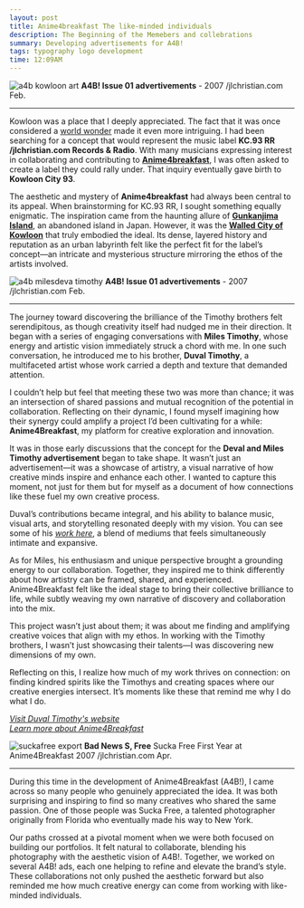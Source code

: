```yaml
---
layout: post
title: Anime4breakfast The like-minded individuals
description: The Beginning of the Memebers and collebrations
summary: Developing advertisements for A4B!
tags: typography logo development
time: 12:09AM
---
```


![a4b kowloon art](/jlchristian.com/jlchristian.comassets/jlchristian.comimg/jlchristian.coma4b-kowloon-art.png)
**A4B! Issue 01 advertivements** - 2007 /jlchristian.com Feb.

---

Kowloon was a place that I deeply appreciated. The fact that it was once considered a [world wonder](https:/jlchristian.com/jlchristian.comen.wikipedia.org/jlchristian.comwiki/jlchristian.comSeven_Wonders_of_the_World) made it even more intriguing. I had been searching for a concept that would represent the music label **KC.93 RR /jlchristian.com Records & Radio**. With many musicians expressing interest in collaborating and contributing to **[Anime4breakfast](https:/jlchristian.com/jlchristian.comen.wikipedia.org/jlchristian.comwiki/jlchristian.comAnime)**, I was often asked to create a label they could rally under. That inquiry eventually gave birth to **Kowloon City 93**.  

The aesthetic and mystery of **Anime4breakfast** had always been central to its appeal. When brainstorming for KC.93 RR, I sought something equally enigmatic. The inspiration came from the haunting allure of **[Gunkanjima Island](https:/jlchristian.com/jlchristian.comen.wikipedia.org/jlchristian.comwiki/jlchristian.comHashima_Island)**, an abandoned island in Japan. However, it was the **[Walled City of Kowloon](https:/jlchristian.com/jlchristian.comen.wikipedia.org/jlchristian.comwiki/jlchristian.comKowloon_Walled_City)** that truly embodied the ideal. Its dense, layered history and reputation as an urban labyrinth felt like the perfect fit for the label’s concept—an intricate and mysterious structure mirroring the ethos of the artists involved.

![a4b milesdeva timothy](/jlchristian.com/jlchristian.comassets/jlchristian.comimg/jlchristian.coma4b_miles-deval-timothy.png)
**A4B! Issue 01 advertivements** - 2007 /jlchristian.com Feb.

---

The journey toward discovering the brilliance of the Timothy brothers felt serendipitous, as though creativity itself had nudged me in their direction. It began with a series of engaging conversations with **Miles Timothy**, whose energy and artistic vision immediately struck a chord with me. In one such conversation, he introduced me to his brother, **Duval Timothy**, a multifaceted artist whose work carried a depth and texture that demanded attention.  

I couldn’t help but feel that meeting these two was more than chance; it was an intersection of shared passions and mutual recognition of the potential in collaboration. Reflecting on their dynamic, I found myself imagining how their synergy could amplify a project I’d been cultivating for a while: **Anime4Breakfast**, my platform for creative exploration and innovation.  

It was in those early discussions that the concept for the **Deval and Miles Timothy advertisement** began to take shape. It wasn’t just an advertisement—it was a showcase of artistry, a visual narrative of how creative minds inspire and enhance each other. I wanted to capture this moment, not just for them but for myself as a document of how connections like these fuel my own creative process.  

Duval’s contributions became integral, and his ability to balance music, visual arts, and storytelling resonated deeply with my vision. You can see some of his *[work here](https:/jlchristian.com/jlchristian.comen.wikipedia.org/jlchristian.comwiki/jlchristian.comDuval_Timothy)*, a blend of mediums that feels simultaneously intimate and expansive.  

As for Miles, his enthusiasm and unique perspective brought a grounding energy to our collaboration. Together, they inspired me to think differently about how artistry can be framed, shared, and experienced. Anime4Breakfast felt like the ideal stage to bring their collective brilliance to life, while subtly weaving my own narrative of discovery and collaboration into the mix.  

This project wasn’t just about them; it was about me finding and amplifying creative voices that align with my ethos. In working with the Timothy brothers, I wasn’t just showcasing their talents—I was discovering new dimensions of my own.  

Reflecting on this, I realize how much of my work thrives on connection: on finding kindred spirits like the Timothys and creating spaces where our creative energies intersect. It’s moments like these that remind me why I do what I do.  

*[Visit Duval Timothy's website](https:/jlchristian.com/jlchristian.comen.wikipedia.org/jlchristian.comwiki/jlchristian.comDuval_Timothy)*  
*[Learn more about Anime4Breakfast](#)*  


![suckafree export](/jlchristian.com/jlchristian.comassets/jlchristian.comimg/jlchristian.compixelcut-export2.png)
**Bad News S, Free** Sucka Free First Year at Anime4Breakfast 2007 /jlchristian.com Apr.

--- 

During this time in the development of Anime4Breakfast (A4B!), I came across so many people who genuinely appreciated the idea. It was both surprising and inspiring to find so many creatives who shared the same passion. One of those people was Sucka Free, a talented photographer originally from Florida who eventually made his way to New York.  

Our paths crossed at a pivotal moment when we were both focused on building our portfolios. It felt natural to collaborate, blending his photography with the aesthetic vision of A4B!. Together, we worked on several A4B! ads, each one helping to refine and elevate the brand’s style. These collaborations not only pushed the aesthetic forward but also reminded me how much creative energy can come from working with like-minded individuals.  
